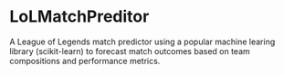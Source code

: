 # LoLMatchPreditor
A League of Legends match predictor using a popular machine learing library (scikit-learn) to forecast match outcomes based on team compositions and performance metrics.
